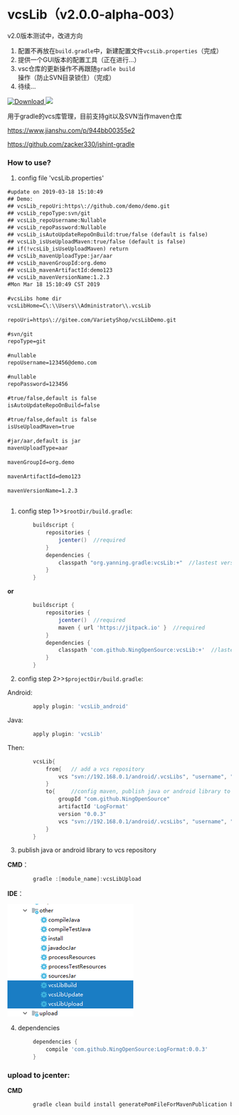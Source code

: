 # vcsLib（v2.0.0-alpha-003）

v2.0版本测试中，改进方向
1. 配置不再放在`build.gradle`中，新建配置文件`vcsLib.properties`（完成）
1. 提供一个GUI版本的配置工具（正在进行...）
1. vsc仓库的更新操作不再跟随`gradle build`操作（防止SVN目录锁住）（完成）
1. 待续...





[![Download](https://api.bintray.com/packages/ningopensource/maven/vcsLib/images/download.svg) ](https://bintray.com/ningopensource/maven/vcsLib)
[![](https://jitpack.io/v/NingOpenSource/vcsLib.svg)](https://jitpack.io/#NingOpenSource/vcsLib)


用于gradle的vcs库管理，目前支持git以及SVN当作maven仓库

https://www.jianshu.com/p/944bb00355e2

https://github.com/zacker330/jshint-gradle
### How to use?
1. config file 'vcsLib.properties'
```properties
#update on 2019-03-18 15:10:49
## Demo:
## vcsLib_repoUri:https\://github.com/demo/demo.git
## vcsLib_repoType:svn/git
## vcsLib_repoUsername:Nullable
## vcsLib_repoPassword:Nullable
## vcsLib_isAutoUpdateRepoOnBuild:true/false (default is false)
## vcsLib_isUseUploadMaven:true/false (default is false)
## if(!vcsLib_isUseUploadMaven) return
## vcsLib_mavenUploadType:jar/aar
## vcsLib_mavenGroupId:org.demo
## vcsLib_mavenArtifactId:demo123
## vcsLib_mavenVersionName:1.2.3
#Mon Mar 18 15:10:49 CST 2019

#vcsLibs home dir
vcsLibHome=C\:\\Users\\Administrator\\.vcsLib

repoUri=https\://gitee.com/VarietyShop/vcsLibDemo.git

#svn/git
repoType=git

#nullable
repoUsername=123456@demo.com

#nullable
repoPassword=123456

#true/false,default is false
isAutoUpdateRepoOnBuild=false

#true/false,default is false
isUseUploadMaven=true

#jar/aar,default is jar
mavenUploadType=aar

mavenGroupId=org.demo

mavenArtifactId=demo123

mavenVersionName=1.2.3


```

1. config step 1>>`$rootDir/build.gradle`:
```gradle
        buildscript {
            repositories {
                jcenter()  //required
            }
            dependencies {
                classpath "org.yanning.gradle:vcsLib:+"  //lastest version
            }
        }
```
**or** 
```gradle
        buildscript {
            repositories {
                jcenter()  //required
                maven { url 'https://jitpack.io' }  //required
            }
            dependencies {
                classpath 'com.github.NingOpenSource:vcsLib:+'  //lastest version
            }
        }
```        

2. config step 2>>`$projectDir/build.gradle`:
    
Android:
```gradle
        apply plugin: 'vcsLib_android'
```
Java:    
```gradle
        apply plugin: 'vcsLib'
```
Then: 
```gradle
        vcsLib{
            from{   // add a vcs repository
                vcs "svn://192.168.0.1/android/.vcsLibs", "username", "password" //config svn or git repository
            }
            to{     //config maven, publish java or android library to vcs repository
                groupId "com.github.NingOpenSource"
                artifactId 'LogFormat'
                version "0.0.3"
                vcs "svn://192.168.0.1/android/.vcsLibs", "username", "password" //config svn or git repository
            }
        }
```   
        
3. publish java or android library to vcs repository
    
**CMD**：
```gradle    
        gradle :[module_name]:vcsLibUpload
```
**IDE**：
    
![](./pic/20180319110507.png)
        
4. dependencies
```gradle        
        dependencies {
            compile 'com.github.NingOpenSource:LogFormat:0.0.3'
        }
```

### upload to jcenter:

**CMD**
```gradle    
        gradle clean build install generatePomFileForMavenPublication bintrayUpload -PbintrayUser=[username] -PbintrayKey=[userkey] -PdryRun=false
```        
